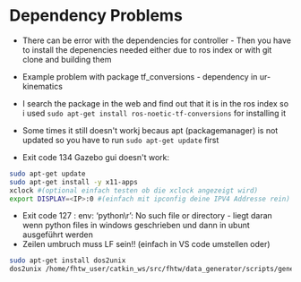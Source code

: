 # Dependency Problems

- There can be error with the dependencies for controller - Then you have to install the depenencies needed either due to ros index or with git clone and building them
- Example problem with package tf_conversions - dependency in ur-kinematics
- I search the package in the web and find out that it is in the ros index so i used `sudo apt-get install ros-noetic-tf-conversions` for installing it
- Some times it still doesn't workj becaus apt (packagemanager) is not updated so you have to run `sudo apt-get update` first

- Exit code 134 Gazebo gui doesn't work:

```bash
sudo apt-get update
sudo apt-get install -y x11-apps
xclock #(optional einfach testen ob die xclock angezeigt wird)
export DISPLAY=<IP>:0 #(einfach mit ipconfig deine IPV4 Addresse rein)
```

- Exit code 127 : env: ‘python\r’: No such file or directory - liegt daran wenn python files in windows geschrieben und dann in ubunt ausgeführt werden
- Zeilen umbruch muss LF sein!! (einfach in VS code umstellen oder)

```bash
sudo apt-get install dos2unix
dos2unix /home/fhtw_user/catkin_ws/src/fhtw/data_generator/scripts/generator_node.py
```
